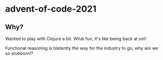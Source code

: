 # advent-of-code-2021

## Why?

Wanted to play with Clojure a bit. What fun, it's like being back at uni!

Functional reasoning is blatently the way for the industry to go, why are we so stubborn!?

